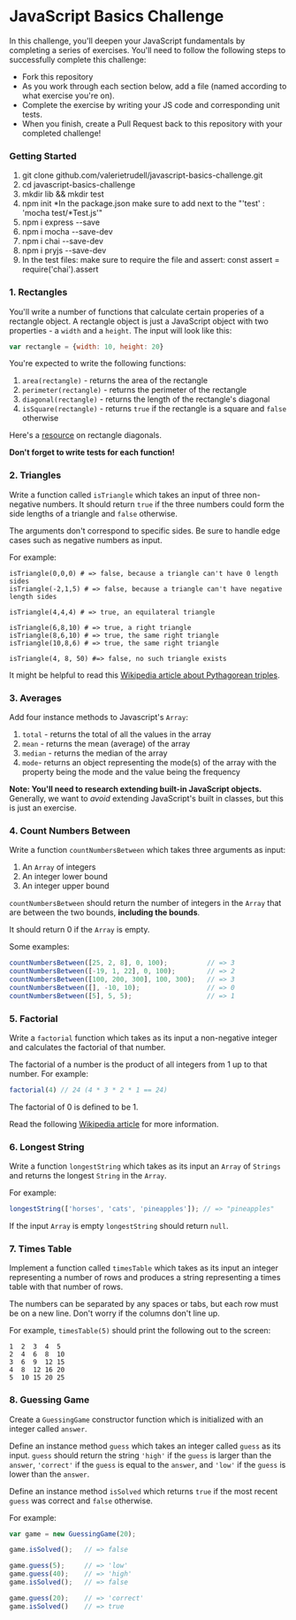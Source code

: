 # JavaScript Basics Challenge

In this challenge, you'll deepen your JavaScript fundamentals by completing a series of exercises. You'll need to follow the following steps to successfully complete this challenge:

* Fork this repository
* As you work through each section below, add a file (named according to what exercise you're on).
* Complete the exercise by writing your JS code and corresponding unit tests.
* When you finish, create a Pull Request back to this repository with your completed challenge!

### Getting Started

1. git clone
github.com/valerietrudell/javascript-basics-challenge.git
2. cd javascript-basics-challenge
3. mkdir lib && mkdir test
4. npm init *In the package.json make sure to add next to the "'test' : 'mocha test/*Test.js'"
5. npm i express --save
6. npm i mocha --save-dev
7. npm i chai --save-dev
8. npm i pryjs --save-dev  
9. In the test files: make sure to require the file and assert:
  const assert = require('chai').assert





### 1. Rectangles

You'll write a number of functions that calculate certain properies of a rectangle object. A rectangle object is just a JavaScript object with two properties - a `width` and a `height`. The input will look like this:

```javascript
var rectangle = {width: 10, height: 20}
```

You're expected to write the following functions:

1. `area(rectangle)` - returns the area of the rectangle
2. `perimeter(rectangle)` - returns the perimeter of the rectangle
3. `diagonal(rectangle)` - returns the length of the rectangle's diagonal
4. `isSquare(rectangle)` - returns `true` if the rectangle is a square and `false` otherwise

Here's a [resource](http://www.mathopenref.com/rectanglediagonals.html) on rectangle diagonals.

**Don't forget to write tests for each function!**

### 2. Triangles

Write a function called `isTriangle` which takes an input of three non-negative numbers.  It should return `true` if the three numbers could form the side lengths of a triangle and `false` otherwise.

The arguments don't correspond to specific sides. Be sure to handle edge cases such as negative numbers as input.

For example:

```
isTriangle(0,0,0) # => false, because a triangle can't have 0 length sides
isTriangle(-2,1,5) # => false, because a triangle can't have negative length sides

isTriangle(4,4,4) # => true, an equilateral triangle

isTriangle(6,8,10) # => true, a right triangle
isTriangle(8,6,10) # => true, the same right triangle
isTriangle(10,8,6) # => true, the same right triangle

isTriangle(4, 8, 50) #=> false, no such triangle exists
```

It might be helpful to read this [Wikipedia article about Pythagorean triples](http://en.wikipedia.org/wiki/Pythagorean_triple).

### 3. Averages

Add four instance methods to Javascript's `Array`:

1. `total` - returns the total of all the values in the array
2. `mean` - returns the mean (average) of the array
3. `median` - returns the median of the array
4. `mode`- returns an object representing the mode(s) of the array with the property being the mode and the value being the frequency

**Note: You'll need to research extending built-in JavaScript objects.** Generally, we want to _avoid_ extending JavaScript's built in classes, but this is just an exercise.

### 4. Count Numbers Between

Write a function `countNumbersBetween` which takes three arguments as input:

1. An `Array` of integers
2. An integer lower bound
3. An integer upper bound

`countNumbersBetween` should return the number of integers in the `Array` that are between the two bounds, **including the bounds**.

It should return 0 if the `Array` is empty.

Some examples:

```javascript
countNumbersBetween([25, 2, 8], 0, 100);          // => 3
countNumbersBetween([-19, 1, 22], 0, 100);        // => 2
countNumbersBetween([100, 200, 300], 100, 300);   // => 3
countNumbersBetween([], -10, 10);                 // => 0
countNumbersBetween([5], 5, 5);                   // => 1
```

### 5. Factorial

Write a `factorial` function which takes as its input a non-negative integer and calculates the factorial of that number.

The factorial of a number is the product of all integers from 1 up to that number.  For example:

```javascript
factorial(4) // 24 (4 * 3 * 2 * 1 == 24)
```

The factorial of 0 is defined to be 1.

Read the following [Wikipedia article](http://en.wikipedia.org/wiki/Factorial) for more information.

### 6. Longest String

Write a function `longestString` which takes as its input an `Array` of `Strings` and returns the longest `String` in the `Array`.

For example:

```javascript
longestString(['horses', 'cats', 'pineapples']); // => "pineapples"
```

If the input `Array` is empty `longestString` should return `null`.

### 7. Times Table

Implement a function called `timesTable` which takes as its input an integer representing a number of rows and produces a string representing a times table with that number of rows.

The numbers can be separated by any spaces or tabs, but each row must be on a new line.  Don't worry if the columns don't line up.

For example, `timesTable(5)` should print the following out to the screen:

```
1  2  3  4  5
2  4  6  8  10
3  6  9  12 15
4  8  12 16 20
5  10 15 20 25
```

### 8. Guessing Game

Create a `GuessingGame` constructor function which is initialized with an integer called `answer`.

Define an instance method `guess` which takes an integer called `guess` as its input. `guess` should return the string `'high'` if the `guess` is larger than the `answer`, `'correct'` if the `guess` is equal to the `answer`, and `'low'` if the `guess` is lower than the `answer`.

Define an instance method `isSolved` which returns `true` if the most recent `guess` was correct and `false` otherwise.

For example:

```javascript
var game = new GuessingGame(20);

game.isSolved();   // => false

game.guess(5);     // => 'low'
game.guess(40);    // => 'high'
game.isSolved();   // => false

game.guess(20);    // => 'correct'
game.isSolved()    // => true
```
